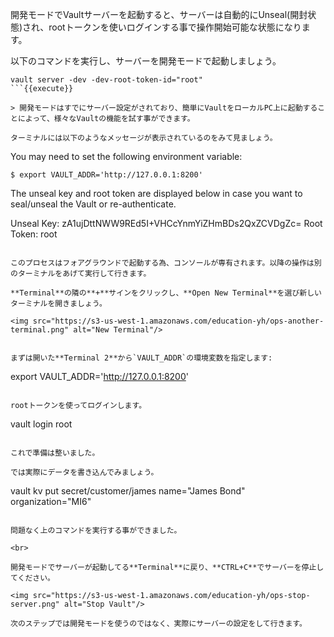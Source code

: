 開発モードでVaultサーバーを起動すると、サーバーは自動的にUnseal(開封状態)され、rootトークンを使いログインする事で操作開始可能な状態になります。

以下のコマンドを実行し、サーバーを開発モードで起動しましょう。

```
vault server -dev -dev-root-token-id="root"
```{{execute}}

> 開発モードはすでにサーバー設定がされており、簡単にVaultをローカルPC上に起動することによって、様々なVaultの機能を試す事ができます。

ターミナルには以下のようなメッセージが表示されているのをみて見ましょう。

```
You may need to set the following environment variable:

    $ export VAULT_ADDR='http://127.0.0.1:8200'

The unseal key and root token are displayed below in case you want to
seal/unseal the Vault or re-authenticate.

Unseal Key: zA1ujDttNWW9REd5I+VHCcYnmYiZHmBDs2QxZCVDgZc=
Root Token: root
```

このプロセスはフォアグラウンドで起動する為、コンソールが専有されます。以降の操作は別のターミナルをあげて実行して行きます。

**Terminal**の隣の**+**サインをクリックし、**Open New Terminal**を選び新しいターミナルを開きましょう。

<img src="https://s3-us-west-1.amazonaws.com/education-yh/ops-another-terminal.png" alt="New Terminal"/>


まずは開いた**Terminal 2**から`VAULT_ADDR`の環境変数を指定します:

```
export VAULT_ADDR='http://127.0.0.1:8200'
```{{execute T2}}

rootトークンを使ってログインします。

```
vault login root
```{{execute T2}}

これで準備は整いました。

では実際にデータを書き込んでみましょう。

```
vault kv put secret/customer/james name="James Bond" organization="MI6"
```{{execute T2}}

問題なく上のコマンドを実行する事ができました。

<br>

開発モードでサーバーが起動してる**Terminal**に戻り、**CTRL+C**でサーバーを停止してください。

<img src="https://s3-us-west-1.amazonaws.com/education-yh/ops-stop-server.png" alt="Stop Vault"/>

次のステップでは開発モードを使うのではなく、実際にサーバーの設定をして行きます。
